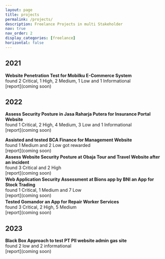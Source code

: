 ```yaml
---
layout: page
title: projects
permalink: /projects/
description: Freelance Projects in multi Stakeholder
nav: true
nav_order: 2
display_categories: [freelance]
horizontal: false
---
```


<h2 class="year" >2021</h2>
<!-- <br> -->
<b>Website Penetration Test for Mobilku E-Commerce System</b><br>
found 2 Critical, 1 High, 2 Medium, 1 Low and 1 Informational<br>
[report](coming soon)&nbsp;
<p style="font-size: 3px !important"></p>

## 2022
<b>Assess Security Posture in Jasa Raharja Putera for Insurance Portal Website</b><br>
found 1 Critical, 2 High, 4 Medium, 3 Low and 1
Informational<br>
[report](coming soon)&nbsp;
<p style="font-size: 3px !important"></p>
<b>Assisted and tested BCA Finance for Management Website</b><br>
found 1 Medium and 2 Low got rewarded<br>
[report](coming soon)&nbsp;
<p style="font-size: 3px !important"></p>
<b>Assess Website Security Posture at Obaja Tour and Travel Website after an incident</b><br>
found 3 Critical and 2 High<br>
[report](coming soon)&nbsp;
<p style="font-size: 3px"></p>
<b>Web Application Security Assessment at Bions app by BNI an App for Stock Trading</b><br>
found 1 Critical, 1 Medium and 7 Low<br>
[report](coming soon)&nbsp;
<p style="font-size: 3px"></p>
<b>Tested Gomandor an App for Repair Worker Services</b><br>
found 3 Critical, 2 High, 5 Medium<br>
[report](coming soon)&nbsp;
<p style="font-size: 3px"></p>

## 2023
<b>Black Box Approach to test PT PII website admin gas site</b><br>
found 2 low and 2 informational<br>
[report](coming soon)&nbsp;
<p style="font-size: 3px"></p>